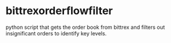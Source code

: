 # bittrexorderflowfilter
python script that gets the order book from bittrex and filters out insignificant orders to identify key levels.
